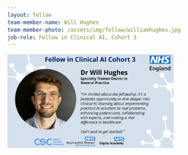 ```yaml
---
layout: fellow
team-member-name: Will Hughes
team-member-photo: /assets/img/fellow/williamhughes.jpg
job-role: Fellow in Clinical AI, Cohort 3
---
```

<img src="assets/img/fellow/card/WHquote.jpg" alt="Alt text" style="width:75%;">
